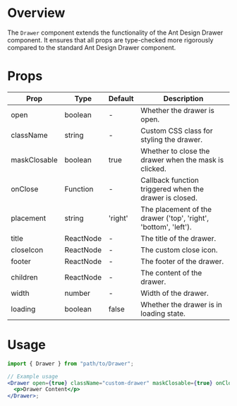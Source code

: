 # Overview

The `Drawer` component extends the functionality of the Ant Design Drawer component. It ensures that all props are type-checked more rigorously compared to the standard Ant Design Drawer component.

# Props

| Prop         | Type      | Default | Description                                                     |
| ------------ | --------- | ------- | --------------------------------------------------------------- |
| open         | boolean   | -       | Whether the drawer is open.                                     |
| className    | string    | -       | Custom CSS class for styling the drawer.                        |
| maskClosable | boolean   | true    | Whether to close the drawer when the mask is clicked.           |
| onClose      | Function  | -       | Callback function triggered when the drawer is closed.          |
| placement    | string    | 'right' | The placement of the drawer ('top', 'right', 'bottom', 'left'). |
| title        | ReactNode | -       | The title of the drawer.                                        |
| closeIcon    | ReactNode | -       | The custom close icon.                                          |
| footer       | ReactNode | -       | The footer of the drawer.                                       |
| children     | ReactNode | -       | The content of the drawer.                                      |
| width        | number    | -       | Width of the drawer.                                            |
| loading      | boolean   | false   | Whether the drawer is in loading state.                         |

# Usage

```jsx
import { Drawer } from "path/to/Drawer";

// Example usage
<Drawer open={true} className="custom-drawer" maskClosable={true} onClose={() => console.log("Drawer closed")} placement="right" title="Drawer Title" closeIcon={<CustomCloseIcon />} footer={<div>Footer Content</div>} width={300} loading={false}>
  <p>Drawer Content</p>
</Drawer>;
```
